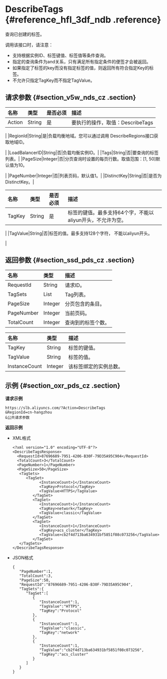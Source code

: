 # DescribeTags {#reference_hfl_3df_ndb .reference}

查询已创建的标签。

调用该接口时，请注意：

-   支持根据实例ID、标签键值、标签值等条件查询。
-   指定的查询条件为and关系，只有满足所有指定条件的便签才会被返回。
-   如果指定了标签的key而没有指定标签的值，则返回所有符合指定Key的标签。
-   不允许只指定TagKey而不指定TagValue。

## 请求参数 {#section_v5w_nds_cz .section}

|名称|类型|是否必须|描述|
|:-|:-|:---|:-|
|Action|String|是|要执行的操作，取值：DescribeTags

|
|RegionId|String|是|负载均衡地域。您可以通过调用 DescribeRegions接口获取地域ID。

|
|LoadBalancerID|String|否|负载均衡实例ID。|
|Tags|String|否|要查询的标签列表。|
|PageSize|Integer|否|分页查询时设置的每页行数。取值范围：\[1, 50\]默认值为10。

|
|PageNumber|Integer|否|列表页码，默认值1。|
|DistinctKey|String|否|是否为DistinctKey。|

|名称|类型|是否必须|描述|
|:-|:-|:---|:-|
|TagKey|String|是|标签的键值。最多支持64个字，不能以aliyun开头，不允许为空。

|
|TagValue|String|否|标签的值。最多支持128个字符， 不能以aliyun开头。

|

## 返回参数 {#section_ssd_pds_cz .section}

|名称|类型|描述|
|:-|:-|:-|
|RequestId|String|请求ID。|
|TagSets|List|Tag列表。|
|PageSize|Integer|分页包含的条目。|
|PageNumber|Integer|当前页码。|
|TotalCount|Integer|查询到的标签个数。|

|名称|类型|描述|
|:-|:-|:-|
|TagKey|String|标签的键值。|
|TagValue|String|标签的值。|
|InstanceCount|Integer|该标签绑定的实例总数。|

## 示例 {#section_oxr_pds_cz .section}

**请求示例**

``` {#public}
https://slb.aliyuncs.com/?Action=DescribeTags
&RegionId=cn-hangzhou
&公共请求参数
```

**返回示例**

-   XML格式

    ```
    <?xml version="1.0" encoding="UTF-8"?>
    <DescribeTagsResponse>
      <RequestId>87696689-7951-4206-B30F-79D35A95C904</RequestId> 
      <TotalCount>3</TotalCount>
      <PageNumber>1</PageNumber>
      <PageSize>50</PageSize>
       <TagSets>
          <TagSet>
                <InstanceCount>1</InstanceCount>
                <TagKey>Protocol</TagKey>
                <TagValue>HTTPS</TagValue>
             </TagSet>
             <TagSet>
                <InstanceCount>1</InstanceCount>
                <TagKey>network</TagKey>
                <TagValue>classic</TagValue>
             </TagSet>
             <TagSet>
                <InstanceCount>1</InstanceCount>
                <TagKey>acs_cluster</TagKey>
                <TagValue>cb2f4d713ba634931bf5851f08c073256</TagValue>
             </TagSet>
       </TagSets>
    </DescribeTagsResponse>
    ```

-   JSON格式

    ```
    {
       "PageNumber":1,
       "TotalCount":3,
       "PageSize":50,
       "RequestId":"87696689-7951-4206-B30F-79D35A95C904",
       "TagSets":{
          "TagSet":[
             {
                "InstanceCount":1,
                "TagValue":"HTTPS",
                "TagKey":"Protocol"
             },
             {
                "InstanceCount":1,
                "TagValue":"classic",
                "TagKey":"network"
             },
             {
                "InstanceCount":1,
                "TagValue":"cb2f4d713ba634931bf5851f08c073256",
                "TagKey":"acs_cluster"
             }
          ]
       }
    }  
    ```


